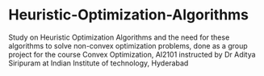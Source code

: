 # Heuristic-Optimization-Algorithms
Study on Heuristic Optimization Algorithms and the need for these algorithms to solve non-convex optimization problems, done as a group project for the course Convex Optimization, AI2101 instructed by Dr Aditya Siripuram at Indian Institute of technology, Hyderabad 
